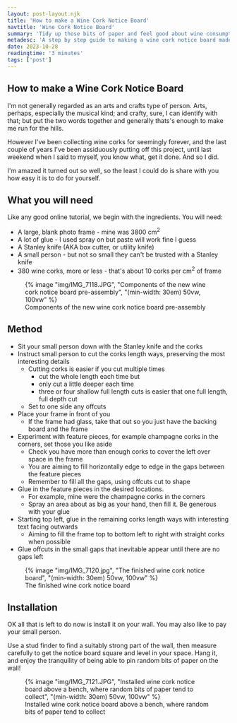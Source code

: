 ```yaml
---
layout: post-layout.njk
title: 'How to make a Wine Cork Notice Board'
navtitle: 'Wine Cork Notice Board'
summary: 'Tidy up those bits of paper and feel good about wine consumption with this easy DIY craft project'
metadesc: 'A step by step guide to making a wine cork notice board made from recycled wine corks.'
date: 2023-10-28
readingtime: '3 minutes'
tags: ['post']
---
```

## How to make a Wine Cork Notice Board

I'm not generally regarded as an arts and crafts type of person. Arts, perhaps, especially the musical kind; and crafty, sure, I can identify with that; but put the two words together and generally thats's enough to make me run for the hills.

However I've been collecting wine corks for seemingly forever, and the last couple of years I've been assiduously putting off this project, until last weekend when I said to myself, you know what, get it done. And so I did. 

I'm amazed it turned out so well, so the least I could do is share with you how easy it is to do for yourself.<!-- excerpt -->

## What you will need

Like any good online tutorial, we begin with the ingredients. You will need:

 - A large, blank photo frame - mine was 3800 cm<sup>2</sup>
 - A lot of glue - I used spray on but paste will work fine I guess
 - A Stanley knife (AKA box cutter, or utility knife)
 - A small person - but not so small they can't be trusted with a Stanley knife
 - 380 wine corks, more or less - that's about 10 corks per cm<sup>2</sup> of frame

<figure>
{% image "img/IMG_7118.JPG", "Components of the new wine cork notice board pre-assembly", "(min-width: 30em) 50vw, 100vw" %}
<figcaption>Components of the new wine cork notice board pre-assembly</figcaption>
</figure>

## Method

 - Sit your small person down with the Stanley knife and the corks
 - Instruct small person to cut the corks length ways, preserving the most interesting details
   - Cutting corks is easier if you cut multiple times
     - cut the whole length each time but 
     - only cut a little deeper each time
     - three or four shallow full length cuts is easier that one full length, full depth cut
   - Set to one side any offcuts
 - Place your frame in front of you
   - If the frame had glass, take that out so you just have the backing board and the frame
 - Experiment with feature pieces, for example champagne corks in the corners, set those you like aside
   - Check you have more than enough corks to cover the left over space in the frame
   - You are aiming to fill horizontally edge to edge in the gaps between the feature pieces
   - Remember to fill all the gaps, using offcuts cut to shape
 - Glue in the feature pieces in the desired locations. 
   - For example, mine were the champagne corks in the corners
   - Spray an area about as big as your hand, then fill it. Be generous with your glue
 - Starting top left, glue in the remaining corks length ways with interesting text facing outwards
   - Aiming to fill the frame top to bottom left to right with straight corks when possible
 - Glue offcuts in the small gaps that inevitable appear until there are no gaps left
 
<figure>
{% image "img/IMG_7120.jpg", "The finished wine cork notice board", "(min-width: 30em) 50vw, 100vw" %}
<figcaption>The finished wine cork notice board</figcaption>
</figure>

## Installation

OK all that is left to do now is install it on your wall. You may also like to pay your small person.

Use a stud finder to find a suitably strong part of the wall, then measure carefully to get the notice board square and level in your space.
Hang it, and enjoy the tranquility of being able to pin random bits of paper on the wall!

<figure>
{% image "img/IMG_7121.JPG", "Installed wine cork notice board above a bench, where random bits of paper tend to collect", "(min-width: 30em) 50vw, 100vw" %}
<figcaption>Installed wine cork notice board above a bench, where random bits of paper tend to collect</figcaption>
</figure>


